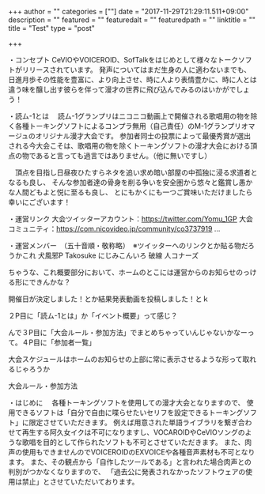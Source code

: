 +++
author = ""
categories = [""]
date = "2017-11-29T21:29:11.511+09:00"
description = ""
featured = ""
featuredalt = ""
featuredpath = ""
linktitle = ""
title = "Test"
type = "post"

+++

・コンセプト
CeVIOやVOICEROID、SofTalkをはじめとして様々なトークソフトがリリースされています。
発声についてはまだ生身の人に適わないまでも、日進月歩その性能を豊富に、より向上させ、時に人より表情豊かに、時に人とは違う味を醸し出す彼らを伴って漫才の世界に飛び込んでみるのはいかがでしょう！

・読ム-1とは
　読ム-1グランプリはニコニコ動画上で開催される歌唱用の物を除く各種トーキングソフトによるコンプラ無用（自己責任）のM-1グランプリオマージュのオリジナル漫才大会です。
参加者同士の投票によって最優秀賞が選出される今大会こそは、歌唱用の物を除くトーキングソフトの漫才大会における頂点の物であると言っても過言ではありません。（他に無いですし）

　頂点を目指し日昼夜ひたすらネタを追い求め暗い部屋の中孤独に浸る求道者となるも良し、
そんな参加者達の骨身を削る争いを安全圏から悠々と鑑賞し愚かな人間どもよと悦に至るも良し、
とにもかくにも一つご賞味いただけましたら幸いにございます！

・運営リンク
大会ツイッターアカウント：https://twitter.com/Yomu_1GP
大会コミュニティ：https://com.nicovideo.jp/community/co3737919 …

・運営メンバー　（五十音順・敬称略）　※ツイッターへのリンクとか貼る物だろうかこれ
犬風邪P
Takosuke
にじみこんいろ
破線
人コナーズ


ちゃうな、これ概要部分において、ホームのとこには運営からのお知らせのっける形にできんかな？

開催日が決定しました！とか結果発表動画を投稿しました！とｋ

２P目に「読ム-1とは」か「イベント概要」って感じ？


んで３P目に「大会ルール・参加方法」でまとめちゃっていんじゃないかなーって。４P目に「参加者一覧」


大会スケジュールはホームのお知らせの上部に常に表示させるような形って取れるじゃろうか



大会ルール・参加方法

・はじめに
　各種トーキングソフトを使用しての漫才大会となりますので、
使用できるソフトは「自分で自由に喋らせたいセリフを設定できるトーキングソフト」に限定させていただきます。
例えば用意された単語ライブラリを繋ぎ合わせて再生する阿久女イクは不可になりますし、VOCAROIDやCeVIOソングのような歌唱を目的として作られたソフトも不可とさせていただきます。
また、肉声の使用もできませんのでVOICEROIDのEXVOICEや各種音声素材も不可となります。
また、その観点から「自作したツールである」と言われた場合肉声との判別がつかなくなりますので、
「過去公に発表されなかったソフトウェアの使用は禁止」とさせていただいております。
